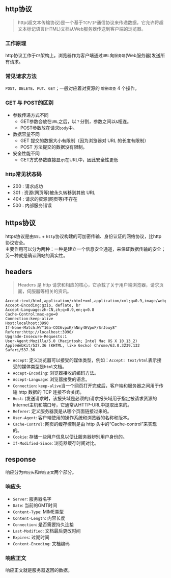 

## http协议

> http(超文本传输协议)是一个基于`TCP/IP`通信协议来传递数据，它允许将超文本标记语言(HTML)文档从Web服务器传送到客户端的浏览器。

### 工作原理

http协议工作于`CS`架构上。浏览器作为客户端通过`URL`向`服务端`(Web服务器)发送所有请求。

### 常见请求方法

`POST`、`DELETE`、`PUT`、`GET`；一般对应着对资源的 `增删改查` 4 个操作。

### GET 与 POST的区别

- 参数传递方式不同
  - GET参数会放在`URL`之后，以`？`分割，参数之间以`&`相连。  
  - POST参数放在请求`body`中。  
- 数据容量不同
  - GET 提交的数据大小有限制（因为浏览器对 URL 的长度有限制）
  - POST 方法提交的数据没有限制。
- 安全性能不同
  - GET方式参数直接显示在URL中，因此安全性更低


### http常见状态码

* 200 : 请求成功
* 301 : 资源(网页等)被永久转移到其他 URL
* 404 : 请求的资源(网页等)不存在
* 500 : 内部服务错误

## https协议

https协议是由`SSL` + `http`协议构建的可加密传输、身份认证的网络协议，比http协议安全。  
主要作用可以分为两种：一种是建立一个信息安全通道，来保证数据传输的安全；另一种就是确认网站的真实性。

## headers

> Headers 是 http 请求和相应的核心，它承载了关于用户端浏览器，请求页面，伺服器等相关的资讯。

```
Accept:text/html,application/xhtml+xml,application/xml;q=0.9,image/webp,image/apng,*/*;q=0.8
Accept-Encoding:gzip, deflate, br
Accept-Language:zh-CN,zh;q=0.9,en;q=0.8
Cache-Control:max-age=0
Connection:keep-alive
Host:localhost:3990
If-None-Match:W/"16a-COI6vpxK/hNny4EVpoF/SrJouy8"
Referer:http://localhost:3990/
Upgrade-Insecure-Requests:1
User-Agent:Mozilla/5.0 (Macintosh; Intel Mac OS X 10_13_2) AppleWebKit/537.36 (KHTML, like Gecko) Chrome/63.0.3239.132 Safari/537.36
```

* `Accept`: 定义浏览器可以接受的媒体类型，例如：`Accept: text/html`表示接受的媒体类型是`html`文档。
* `Accept-Encoding`: 浏览器接收的编码方法。
* `Accept-Language`: 浏览器接受的语言。
* `Connection`: `keep-alive`当一个网页打开完成后，客户端和服务器之间用于传输 http 数据的 TCP 连接不会关闭。
* `Host`: (发送请求时，该报头域是必须的)请求报头域用于指定被请求资源的Internet主机和端口号，它通常从HTTP-URL中提取出来的。
* `Referer`: 定义服务器我是从哪个页面链接过来的。
* `User-Agent`: 客户端使用的操作系统和浏览器的名称和版本。
* `Cache-Control`: 网页的缓存控制是由 http 头中的“Cache-control”来实现的。
* `Cookie`: 存储一些用户信息以便让服务器辨别用户身份的。
* `If-Modified-Since`: 浏览器缓存时间对比。

## response

响应分为`响应头`和`响应正文`两个部分。

### 响应头

- `Server`: 服务器名字
- `Date`: 当前的GMT时间
- `Content-Type`: MIME类型
- `Content-Length`: 内容长度
- `Connection`: 是否需要持久连接
- `Last-Modified`: 文档最后更改时间
- `Expires`: 过期时间
- `Content-Encoding`: 文档编码

### 响应正文

响应正文就是服务器返回的数据。
